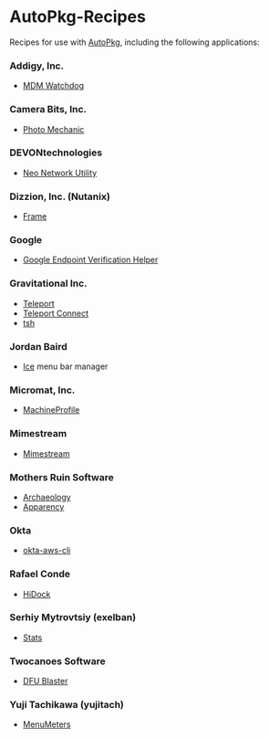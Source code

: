 # AutoPkg-Recipes

Recipes for use with [AutoPkg](https://github.com/autopkg/autopkg), including the following applications:

### Addigy, Inc.
* [MDM Watchdog](https://addigy.com/mdm-watchdog/)

### Camera Bits, Inc.
* [Photo Mechanic](https://www.camerabits.com)

### DEVONtechnologies
* [Neo Network Utility](https://www.devontechnologies.com/blog/20240711-network-utility-10)

### Dizzion, Inc. (Nutanix)
* [Frame](https://www.dizzion.com)

### Google
* [Google Endpoint Verification Helper](https://support.google.com/a/answer/9007320#zippy=%2Cstep-if-necessary-install-the-helper-app-mac-windows-and-linux-only)

### Gravitational Inc.
* [Teleport](https://goteleport.com)
* [Teleport Connect](https://goteleport.com)
* [tsh](https://goteleport.com)

### Jordan Baird
* [Ice](https://github.com/jordanbaird/Ice) menu bar manager

### Micromat, Inc.
* [MachineProfile](https://www.micromat.com/products/machineprofile)

### Mimestream
* [Mimestream](https://mimestream.com)

### Mothers Ruin Software
* [Archaeology](https://www.mothersruin.com/software/Archaeology/)
* [Apparency](https://mothersruin.com/software/Apparency/)

### Okta
* [okta-aws-cli](https://github.com/okta/okta-aws-cli)

### Rafael Conde
* [HiDock](https://hidock.app)

### Serhiy Mytrovtsiy (exelban)
* [Stats](https://github.com/exelban/stats/)

### Twocanoes Software
* [DFU Blaster](https://www.kevinmcox.com/2023/02/dfu-blaster-an-even-easier-method-to-put-a-macbook-into-dfu-mode/)

### Yuji Tachikawa (yujitach)
* [MenuMeters](https://member.ipmu.jp/yuji.tachikawa/MenuMetersElCapitan/)
